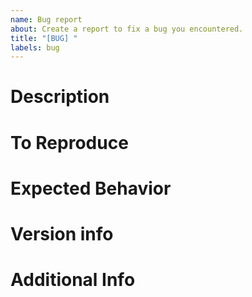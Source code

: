 ```yaml
---
name: Bug report
about: Create a report to fix a bug you encountered.
title: "[BUG] "
labels: bug
---
```


# Description

<!-- A clear and concise description of what the bug is. -->

# To Reproduce

<!-- Steps to reproduce the behavior. -->

# Expected Behavior

<!-- A clear and concise description of what you expected to happen. -->

# Version info

<!-- version info about os, browser and platform (e.g. TexLyre or overleaf) -->

# Additional Info

<!-- # Screenshots -->
<!-- If applicable, add screenshots to help explain your problem. -->

<!-- # Additional context -->
<!-- Add any other context about the problem here. -->
